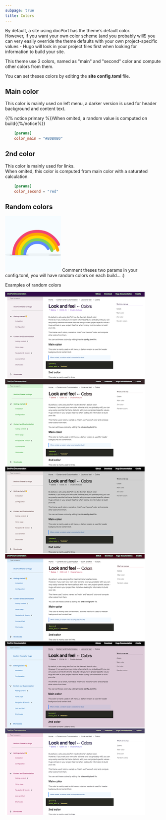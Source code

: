 ```yaml
---
subpage: true
title: Colors
---
```


By default, a site using docPort has the theme’s default color.\
However, if you want your own color scheme (and you probably will!) you can very easily override the theme defaults with your own project-specific values - Hugo will look in your project files first when looking for information to build your site. 

This theme use 2 colors, named as "main" and "second" color and compute other colors from them.

You can set theses colors by editing the **site config.toml** file.

## Main color
This color is mainly used on left menu, a darker version is used for header background and content text.

{{% notice primary %}}When omited, a random value is computed on build{{%/notice%}}

```toml
	[params]
	color_main = "#B0B0B0"
```

## 2nd color
This color is mainly used for links.\
When omited, this color is computed from main color with a saturated calculation.

```toml
	[params]
	color_second = "red"
```

## Random colors
![](rainbow.gif?height=64px)
Comment theses two params in your config.toml, you will have random colors on each build... :)



Examples of random colors

![](color001.png?height=300px&classes=border,shadow)
![](color002.png?height=300px&classes=border,shadow)
![](color003.png?height=300px&classes=border,shadow)
![](color004.png?height=300px&classes=border,shadow)
![](color005.png?height=300px&classes=border,shadow)
![](color006.png?height=300px&classes=border,shadow)
